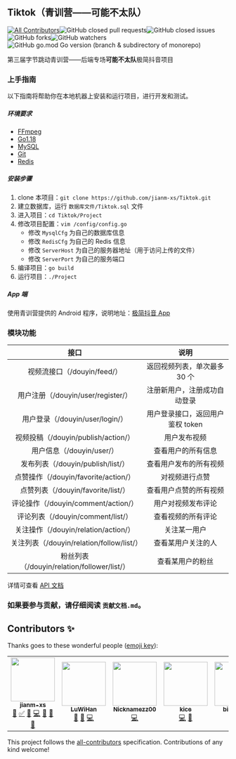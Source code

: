 ## Tiktok（青训营——可能不太队）

[![All Contributors](https://img.shields.io/badge/all_contributors-5-orange.svg?style=flat-square)](#contributors-)![GitHub closed pull requests](https://img.shields.io/github/issues-pr-closed/jianm-xs/Tiktok?color=brightgreen)![GitHub closed issues](https://img.shields.io/github/issues-closed/jianm-xs/Tiktok?color=brightgreen)![GitHub forks](https://img.shields.io/github/forks/jianm-xs/Tiktok?color=cyan)![GitHub watchers](https://img.shields.io/github/watchers/jianm-xs/Tiktok?color=cyan)![GitHub go.mod Go version (branch & subdirectory of monorepo)](https://img.shields.io/github/go-mod/go-version/jianm-xs/Tiktok/main?color=blue&filename=Project%2Fgo.mod)

第三届字节跳动青训营——后端专场**可能不太队**极简抖音项目

### 上手指南

以下指南将帮助你在本地机器上安装和运行项目，进行开发和测试。

##### 环境要求

- [FFmpeg](https://ffmpeg.org/) 
- [Go1.18](https://golang.google.cn/)
- [MySQL](https://www.mysql.com/)
- [Git](https://git-scm.com/)
- [Redis](https://redis.io/)

##### 安装步骤

1. clone 本项目：`git clone https://github.com/jianm-xs/Tiktok.git `
2. 建立数据库，运行 `数据库文件/Tiktok.sql` 文件
3. 进入项目：`cd Tiktok/Project`
4. 修改项目配置：`vim /config/config.go`
   - 修改 `MysqlCfg` 为自己的数据库信息
   - 修改 `RedisCfg` 为自己的 Redis 信息
   - 修改 `ServerHost` 为自己的服务器地址（用于访问上传的文件）
   - 修改 `ServerPort` 为自己的服务端口
5. 编译项目：`go build`
6. 运行项目：`./Project`

##### App 端

使用青训营提供的 Android 程序，说明地址：[极简抖音 App](https://bytedance.feishu.cn/docs/doccnM9KkBAdyDhg8qaeGlIz7S7)

### 模块功能

|                    接口                     |               说明               |
| :-----------------------------------------: | :------------------------------: |
|         视频流接口（/douyin/feed/）         |   返回视频列表，单次最多 30 个   |
|     用户注册（/douyin/user/register/）      |   注册新用户，注册成功自动登录   |
|       用户登录（/douyin/user/login/）       | 用户登录接口，返回用户鉴权 token |
|     视频投稿（/douyin/publish/action/）     |           用户发布视频           |
|          用户信息（/douyin/user/）          |        查看用户的所有信息        |
|      发布列表（/douyin/publish/list/）      |      查看用户发布的所有视频      |
|    点赞操作（/douyin/favorite/action/）     |          对视频进行点赞          |
|     点赞列表（/douyin/favorite/list/）      |      查看用户点赞的所有视频      |
|     评论操作（/douyin/comment/action/）     |        用户对视频发布评论        |
|      评论列表（/douyin/comment/list/）      |        查看视频的所有评论        |
|    关注操作（/douyin/relation/action/）     |           关注某一用户           |
|  关注列表（/douyin/relation/follow/list/）  |        查看某用户关注的人        |
| 粉丝列表（/douyin/relation/follower/list/） |         查看某用户的粉丝         |

详情可查看 [API 文档](https://www.apifox.cn/apidoc/shared-dbc54832-2446-428e-88a0-05f2a7e42250)

### 如果要参与贡献，请仔细阅读 `贡献文档.md`。

## Contributors ✨

Thanks goes to these wonderful people ([emoji key](https://allcontributors.org/docs/en/emoji-key)):

<!-- ALL-CONTRIBUTORS-LIST:START - Do not remove or modify this section -->
<!-- prettier-ignore-start -->
<!-- markdownlint-disable -->

<table>
  <tr>
    <td align="center"><a href="https://github.com/jianm-xs"><img src="https://avatars.githubusercontent.com/u/69761545?v=4?s=100" width="100px;" alt=""/><br /><sub><b>jianm-xs</b></sub></a><br /><a href="https://github.com/jianm-xs/Tiktok/commits?author=jianm-xs" title="Documentation">📖</a> <a href="#tutorial-jianm-xs" title="Tutorials">✅</a> <a href="#business-jianm-xs" title="Business development">💼</a> <a href="https://github.com/jianm-xs/Tiktok/commits?author=jianm-xs" title="Code">💻</a> <a href="#projectManagement-jianm-xs" title="Project Management">📆</a> <a href="https://github.com/jianm-xs/Tiktok/issues?q=author%3Ajianm-xs" title="Bug reports">🐛</a> <a href="#question-jianm-xs" title="Answering Questions">💬</a></td>
    <td align="center"><a href="https://github.com/LuWiHan"><img src="https://avatars.githubusercontent.com/u/96118540?v=4?s=100" width="100px;" alt=""/><br /><sub><b>LuWiHan</b></sub></a><br /><a href="https://github.com/jianm-xs/Tiktok/commits?author=LuWiHan" title="Documentation">📖</a> <a href="#design-LuWiHan" title="Design">🎨</a> <a href="https://github.com/jianm-xs/Tiktok/commits?author=LuWiHan" title="Code">💻</a></td>
    <td align="center"><a href="https://gitee.com/wrz0318"><img src="https://avatars.githubusercontent.com/u/74159645?v=4?s=100" width="100px;" alt=""/><br /><sub><b>Nicknamezz00</b></sub></a><br /><a href="https://github.com/jianm-xs/Tiktok/commits?author=Nicknamezz00" title="Code">💻</a></td>
    <td align="center"><a href="https://github.com/KiceAmber"><img src="https://avatars.githubusercontent.com/u/90232365?v=4?s=100" width="100px;" alt=""/><br /><sub><b>kice</b></sub></a><br /><a href="https://github.com/jianm-xs/Tiktok/commits?author=KiceAmber" title="Code">💻</a> <a href="#question-KiceAmber" title="Answering Questions">💬</a></td>
    <td align="center"><a href="https://github.com/bingguoq"><img src="https://avatars.githubusercontent.com/u/103885711?v=4?s=100" width="100px;" alt=""/><br /><sub><b>bingguoq</b></sub></a><br /><a href="https://github.com/jianm-xs/Tiktok/commits?author=bingguoq" title="Code">💻</a></td>
  </tr>
</table>

<!-- markdownlint-restore -->
<!-- prettier-ignore-end -->

<!-- ALL-CONTRIBUTORS-LIST:END -->

This project follows the [all-contributors](https://github.com/all-contributors/all-contributors) specification. Contributions of any kind welcome!